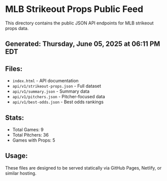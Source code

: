 # MLB Strikeout Props Public Feed

This directory contains the public JSON API endpoints for MLB strikeout props data.

## Generated: Thursday, June 05, 2025 at 06:11 PM EDT

## Files:
- `index.html` - API documentation
- `api/v1/strikeout-props.json` - Full dataset
- `api/v1/summary.json` - Summary data
- `api/v1/pitchers.json` - Pitcher-focused data  
- `api/v1/best-odds.json` - Best odds rankings

## Stats:
- Total Games: 9
- Total Pitchers: 36
- Games with Props: 5

## Usage:
These files are designed to be served statically via GitHub Pages, Netlify, or similar hosting.
